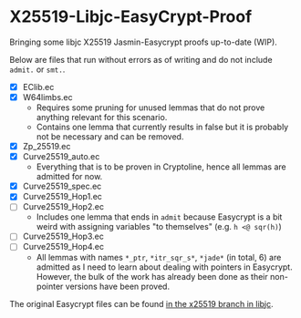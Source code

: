 # X25519-Libjc-EasyCrypt-Proof
Bringing some libjc X25519 Jasmin-Easycrypt proofs up-to-date (WIP).

Below are files that run without errors as of writing and do not include `admit.` or `smt.`. 

- [X] EClib.ec 
- [X] W64limbs.ec 
    - Requires some pruning for unused lemmas that do not prove anything relevant for this scenario.
    - Contains  one lemma that currently results in false but it is probably not be necessary and can be removed.
- [X] Zp_25519.ec
- [X] Curve25519_auto.ec
    - Everything that is to be proven in Cryptoline, hence all lemmas are admitted for now.
- [X] Curve25519_spec.ec
- [X] Curve25519_Hop1.ec
- [ ] Curve25519_Hop2.ec 
    - Includes one lemma that ends in `admit` because Easycrypt is a bit weird with assigning variables "to themselves" (e.g. `h <@ sqr(h)`) 
- [ ] Curve25519_Hop3.ec
- [ ] Curve25519_Hop4.ec
    - All lemmas with names `*_ptr`, `*itr_sqr_s*`, `*jade*` (in total, 6) are admitted as I need to learn about dealing with pointers in Easycrypt. However, the bulk of the work has already been done as their non-pointer versions have been proved. 
    
The original Easycrypt files can be found [in the x25519 branch in libjc](https://github.com/tfaoliveira/libjc/tree/x25519/proof/crypto_scalarmult/curve25519).
